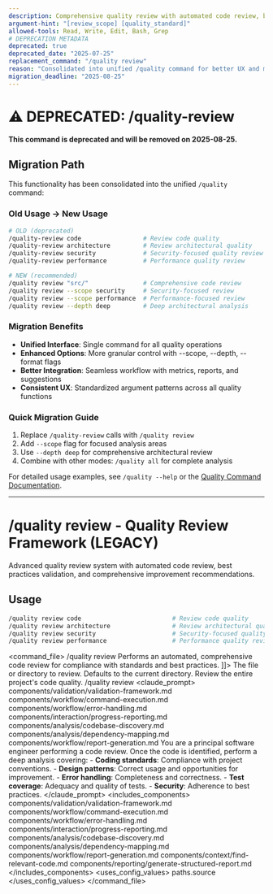 ```yaml
---
description: Comprehensive quality review with automated code review, best practices validation, and improvement recommendations
argument-hint: "[review_scope] [quality_standard]"
allowed-tools: Read, Write, Edit, Bash, Grep
# DEPRECATION METADATA
deprecated: true
deprecated_date: "2025-07-25"
replacement_command: "/quality review"
reason: "Consolidated into unified /quality command for better UX and maintainability"
migration_deadline: "2025-08-25"
---
```

# ⚠️ DEPRECATED: /quality-review

**This command is deprecated and will be removed on 2025-08-25.**

## Migration Path
This functionality has been consolidated into the unified `/quality` command:

### Old Usage → New Usage
```bash
# OLD (deprecated)
/quality-review code                 # Review code quality
/quality-review architecture         # Review architectural quality 
/quality-review security             # Security-focused quality review
/quality-review performance          # Performance quality review

# NEW (recommended)
/quality review "src/"               # Comprehensive code review
/quality review --scope security     # Security-focused review
/quality review --scope performance  # Performance-focused review
/quality review --depth deep         # Deep architectural analysis
```

### Migration Benefits
- **Unified Interface**: Single command for all quality operations
- **Enhanced Options**: More granular control with --scope, --depth, --format flags
- **Better Integration**: Seamless workflow with metrics, reports, and suggestions
- **Consistent UX**: Standardized argument patterns across all quality functions

### Quick Migration Guide
1. Replace `/quality-review` calls with `/quality review`
2. Add `--scope` flag for focused analysis areas
3. Use `--depth deep` for comprehensive architectural review
4. Combine with other modes: `/quality all` for complete analysis

For detailed usage examples, see `/quality --help` or the [Quality Command Documentation](.claude/commands/quality/quality.md).

---

# /quality review - Quality Review Framework (LEGACY)
Advanced quality review system with automated code review, best practices validation, and comprehensive improvement recommendations.
## Usage
```bash
/quality review code                         # Review code quality
/quality review architecture                 # Review architectural quality
/quality review security                     # Security-focused quality review
/quality review performance                  # Performance quality review
```
<command_file>
  <metadata>
    <name>/quality review</name>
    <purpose>Performs an automated, comprehensive code review for compliance with standards and best practices.</purpose>
    <usage>
      <![CDATA[
      /quality review <target_path=".">
      ]]>
    </usage>
  </metadata>
  <arguments>
    <argument name="target_path" type="string" required="false" default=".">
      <description>The file or directory to review. Defaults to the current directory.</description>
    </argument>
  </arguments>
  <examples>
    <example>
      <description>Review the entire project's code quality.</description>
      <usage>/quality review</usage>
    </example>
  </examples>
  <claude_prompt>
    <prompt>
      <!-- Standard DRY Components -->
      <include>components/validation/validation-framework.md</include>
      <include>components/workflow/command-execution.md</include>
      <include>components/workflow/error-handling.md</include>
      <include>components/interaction/progress-reporting.md</include>
      <include>components/analysis/codebase-discovery.md</include>
      <include>components/analysis/dependency-mapping.md</include>
      <include>components/workflow/report-generation.md</include>
      You are a principal software engineer performing a code review.
      <include component="components/context/find-relevant-code.md" />
      Once the code is identified, perform a deep analysis covering:
      -   **Coding standards**: Compliance with project conventions.
      -   **Design patterns**: Correct usage and opportunities for improvement.
      -   **Error handling**: Completeness and correctness.
      -   **Test coverage**: Adequacy and quality of tests.
      -   **Security**: Adherence to best practices.
      <include component="components/quality/anti-pattern-detection.md" />
      <include component="components/quality/framework-validation.md" />
      <include component="components/context/adaptive-thinking.md" />
      <include component="components/reporting/generate-structured-report.md" />
    </prompt>
  </claude_prompt>
  <dependencies>
    <includes_components>
      <!-- Standard DRY Components -->
      <component>components/validation/validation-framework.md</component>
      <component>components/workflow/command-execution.md</component>
      <component>components/workflow/error-handling.md</component>
      <component>components/interaction/progress-reporting.md</component>
      <component>components/analysis/codebase-discovery.md</component>
      <component>components/analysis/dependency-mapping.md</component>
      <component>components/workflow/report-generation.md</component>
      <!-- Command-specific components -->
      <component>components/context/find-relevant-code.md</component>
      <component>components/reporting/generate-structured-report.md</component>
    </includes_components>
    <uses_config_values>
      <value>paths.source</value>
    </uses_config_values>
  </dependencies>
</command_file>